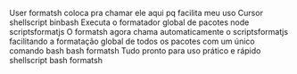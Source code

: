 User
formatsh coloca pra chamar ele aqui pq facilita meu uso
Cursor
shellscript
binbash
 Executa o formatador global de pacotes
node scriptsformatjs
 O formatsh agora chama automaticamente o scriptsformatjs facilitando a formatação global de todos os pacotes com um único comando
bash
bash formatsh
Tudo pronto para uso prático e rápido
shellscript
bash formatsh